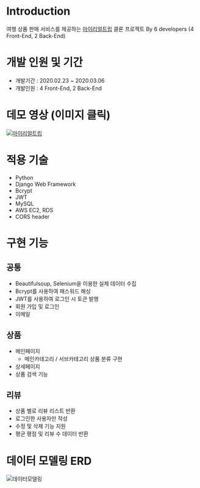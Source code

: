 # Introduction
여행 상품 판매 서비스를 제공하는 [마이리얼트립](https://www.myrealtrip.com/) 클론 프로젝트
By 6 developers (4 Front-End, 2 Back-End)

# 개발 인원 및 기간
- 개발기간 : 2020.02.23 ~ 2020.03.06
- 개발인원 : 4 Front-End, 2 Back-End

# 데모 영상 (이미지 클릭)
[![마이리얼트립](https://k.kakaocdn.net/dn/t8jNH/btqCyndYMRG/kG3rxJjM6kM8wrwLzu8ZL0/img.png)](https://youtu.be/DQS73OiWkKM)

# 적용 기술
- Python
- Django Web Framework
- Bcrypt
- JWT
- MySQL
- AWS EC2, RDS
- CORS header

# 구현 기능
## 공통
- Beautifulsoup, Selenium을 이용한 실제 데이터 수집
- Bcrypt를 사용하여 패스워드 해싱
- JWT를 사용하여 로그인 시 토큰 발행 
- 회원 가입 및 로그인
- 이메일 

## 상품
- 메인페이지
  - 메인카테고리 / 서브카테고리 상품 분류 구현 
- 상세페이지
- 상품 검색 기능

## 리뷰
- 상품 별로 리뷰 리스트 반환
- 로그인한 사용자만 작성
- 수정 및 삭제 기능 지원
- 평균 평점 및 리뷰 수 데이터 반환

# 데이터 모델링 ERD
![데이터모델링](https://img1.daumcdn.net/thumb/R1280x0/?scode=mtistory2&fname=https%3A%2F%2Fk.kakaocdn.net%2Fdn%2FJa9fx%2FbtqCuY0wO3B%2FzqGkRs2RKOdr2KH5SHvkx1%2Fimg.png)

